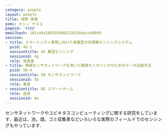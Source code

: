 ```yaml
---
category: people
layout: people
title: 岸野 泰恵
yomi: キシノ ヤスエ
pageid: '4166'
emailhash: 101ca9a18015b506521633bbacc08809
session:
- title: スマートシティ実現に向けた車載型大気情報センシングシステム
  psid: 4G-1
  sessiontitle: 4G 集団センシング
  sessionid: 4g
  role: 発表者
- title: 無線センサネットワークを用いた環境モニタリングのためのデータ圧縮手法
  psid: 5B-4
  sessiontitle: 5B センサネットワーク
  sessionid: 5b
  role: 著者
- sessiontitle: 8E スマートホーム
  role: 座長
  sessionid: 8e
---
```

センサネットワークやユビキタスコンピューティングに関する研究をしています．最近は，池，畑，ゴミ収集車などいろいろな実際のフィールドでのセンシングもやっています．